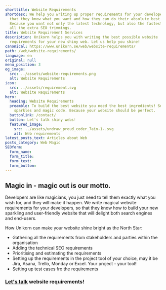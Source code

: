 ```yaml
---
shorttitle: Website Requirements
shortdesc: We help you writing up proper requirements for your developers, so
  that they know what you want and how they can do their absolute best work.
  Because you want not only the latest technology, but also the fastest and with
  all the extra SEO trimmings.
title: Website Requirement Services
description: Unikorn helps you with writing the best possible website
  requirements for your new shiny web. Let us help you shine!
canonical: https://www.unikorn.se/web/website-requirements/
path: /web/website-requirements/
language: en
original: null
menu_position: 3
og_image:
  src: ../assets/website-requirements.png
  alt: Website Requirements
icon:
  src: ../assets/requirement.svg
  alt: Website Requirements
hero:
  heading: Website Requirements
  preamble: To build the best website you need the best ingredients! Such as
    sparkles and magic code. Because your website should be perfect.
  buttonlink: /contact/
  button: Let's talk shiny webs!
  featured_image:
    src: ../assets/undraw_proud_coder_7ain-1-.svg
    alt: Web requirements
latest_posts_text: Articles about Web
posts_category: Web Magic
SEOform: 
  form_name:
  form_title: 
  form_text: 
  form_button: 
---
```

## Magic in - magic out is our motto.

Developers are like magicians, you just need to tell them exactly what you wish for, and they will make it happen. We write magical website requirements for your developers, so that they know how to build your new sparkling and user-friendly website that will delight both search engines and end-users.

How Unikorn can make your website shine bright as the North Star:

* Gathering all the requirements from stakeholders and parties within the organisation
* Adding the technical SEO requirements
* Prioritising and estimating the requirements
* Setting up the requirements in the project tool of your choice, may it be Jira, Asana, Trello, Monday or Excel. Your project - your tool! 
* Setting up test cases fro the requirements 

### [Let's talk](/contact/) website requirements!